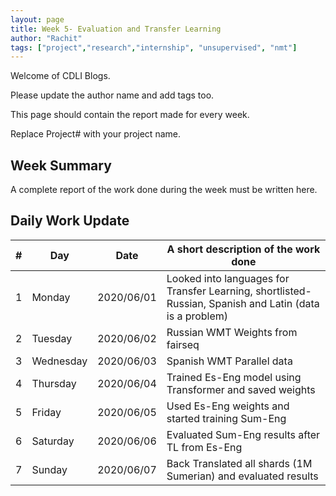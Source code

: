 ```yaml
---
layout: page
title: Week 5- Evaluation and Transfer Learning
author: "Rachit"
tags: ["project","research","internship", "unsupervised", "nmt"]
---
```

Welcome of CDLI Blogs.

Please update the author name and add tags too. 

This page should contain the report made for every week.

Replace Project# with your project name.

## Week Summary

A complete report of the work done during the week must be written here. 


## Daily Work Update

|\#|Day|Date|A short description of the work done|  
|---	|---	|---	|---	|  
|1   	| Monday 	|   2020/06/01	|  Looked into languages for Transfer Learning, shortlisted- Russian, Spanish and Latin (data is a problem) 	|  
|2   	| Tuesday  	|   2020/06/02	|  Russian WMT Weights from fairseq 	|  
|3   	| Wednesday  	|  2020/06/03 	|  Spanish WMT Parallel data 	|  
|4   	| Thursday  	|   2020/06/04	|  Trained Es-Eng model using Transformer and saved weights 	|  
|5   	| Friday  	|   2020/06/05	|  Used Es-Eng weights and started training Sum-Eng 	|  
|6   	| Saturday  	|   2020/06/06	|  Evaluated Sum-Eng results after TL from Es-Eng	|  
|7   	| Sunday  	|   2020/06/07	|  Back Translated all shards (1M Sumerian) and evaluated results 	|  
